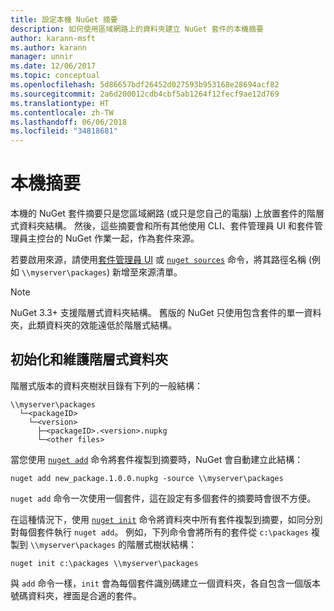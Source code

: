 ```yaml
---
title: 設定本機 NuGet 摘要
description: 如何使用區域網路上的資料夾建立 NuGet 套件的本機摘要
author: karann-msft
ms.author: karann
manager: unnir
ms.date: 12/06/2017
ms.topic: conceptual
ms.openlocfilehash: 5d86657bdf26452d027593b953168e28694acf82
ms.sourcegitcommit: 2a6d200012cdb4cbf5ab1264f12fecf9ae12d769
ms.translationtype: HT
ms.contentlocale: zh-TW
ms.lasthandoff: 06/06/2018
ms.locfileid: "34818681"
---
```

# <a name="local-feeds"></a>本機摘要

本機的 NuGet 套件摘要只是您區域網路 (或只是您自己的電腦) 上放置套件的階層式資料夾結構。 然後，這些摘要會和所有其他使用 CLI、套件管理員 UI 和套件管理員主控台的 NuGet 作業一起，作為套件來源。

若要啟用來源，請使用[套件管理員 UI](../tools/package-manager-ui.md#package-sources) 或 [`nuget sources`](../tools/cli-ref-sources.md) 命令，將其路徑名稱 (例如 `\\myserver\packages`) 新增至來源清單。

> [!Note]
> NuGet 3.3+ 支援階層式資料夾結構。 舊版的 NuGet 只使用包含套件的單一資料夾，此類資料夾的效能遠低於階層式結構。

## <a name="initializing-and-maintaining-hierarchical-folders"></a>初始化和維護階層式資料夾

階層式版本的資料夾樹狀目錄有下列的一般結構：

    \\myserver\packages
      └─<packageID>
        └─<version>
          ├─<packageID>.<version>.nupkg
          └─<other files>

當您使用 [`nuget add`](../tools/cli-ref-add.md) 命令將套件複製到摘要時，NuGet 會自動建立此結構：

```cli
nuget add new_package.1.0.0.nupkg -source \\myserver\packages
```

`nuget add` 命令一次使用一個套件，這在設定有多個套件的摘要時會很不方便。

在這種情況下，使用 [`nuget init`](../tools/cli-ref-init.md) 命令將資料夾中所有套件複製到摘要，如同分別對每個套件執行 `nuget add`。 例如，下列命令會將所有的套件從 `c:\packages` 複製到 `\\myserver\packages` 的階層式樹狀結構：

```cli
nuget init c:\packages \\myserver\packages
```

與 `add` 命令一樣，`init` 會為每個套件識別碼建立一個資料夾，各自包含一個版本號碼資料夾，裡面是合適的套件。
